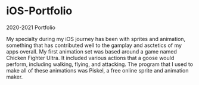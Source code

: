 # iOS-Portfolio
2020-2021 Portfolio

My specialty during my iOS journey has been with sprites and animation, something that has contributed well to the gamplay and asctetics of my apps overall. My first animation set was based around a game named Chicken Fighter Ultra. It included various actions that a goose would perform, including walking, flying, and attacking. The program that I used to make all of these animations was Piskel, a free online sprite and animation maker. 


